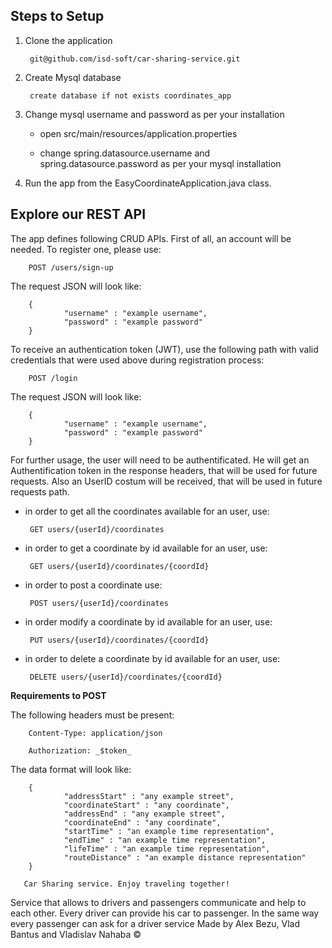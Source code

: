 ## Steps to Setup

1. Clone the application

        git@github.com/isd-soft/car-sharing-service.git

2. Create Mysql database

        create database if not exists coordinates_app

3. Change mysql username and password as per your installation

    - open src/main/resources/application.properties

    - change spring.datasource.username and spring.datasource.password as per your mysql installation

4. Run the app from the EasyCoordinateApplication.java class.   


##  Explore our REST API

The app defines following CRUD APIs.
First of all, an account will be needed. To register one, please use:
       
        POST /users/sign-up
        
The request JSON will look like:

        {
                "username" : "example username",
                "password" : "example password"
        }

To receive an authentication token (JWT), use the following path with valid credentials that were used above during registration process:

        POST /login
        
The request JSON will look like:

        {
                "username" : "example username",
                "password" : "example password"
        }

For further usage, the user will need to be authentificated. He will get an Authentification token in the response headers, that will be used for future requests. Also an UserID costum will be received, that will be used in future requests path.

 - in order to get all the coordinates available for an user, use:

        GET users/{userId}/coordinates
        
 - in order to get a coordinate by id available for an user, use:
        
        GET users/{userId}/coordinates/{coordId}
        
 - in order to post a coordinate use:
        
        POST users/{userId}/coordinates
       
 - in order modify a coordinate by id available for an user, use:      
        
        PUT users/{userId}/coordinates/{coordId}
        
 - in order to delete a coordinate by id available for an user, use:       
        
        DELETE users/{userId}/coordinates/{coordId}
        
__Requirements to POST__

The following headers must be present:

        Content-Type: application/json
        
        Authorization: _$token_
        
The data format will look like:

        {
                "addressStart" : "any example street",
                "coordinateStart" : "any coordinate",
                "addressEnd" : "any example street",
                "coordinateEnd" : "any coordinate",
                "startTime" : "an example time representation",
                "endTime" : "an example time representation",
                "lifeTime" : "an example time representation",
                "routeDistance" : "an example distance representation"
        }
       
       Car Sharing service. Enjoy traveling together!
 Service that allows to drivers and passengers communicate and help to each other. Every driver can provide his car to passenger. In the same way every passenger can ask for a driver service
Made by Alex Bezu, Vlad Bantus and Vladislav Nahaba ©
